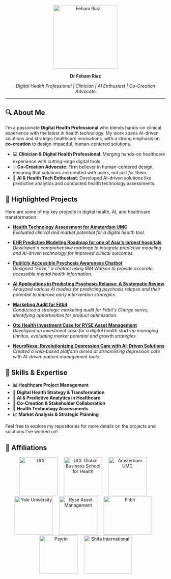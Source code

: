 <p align="center">
  <img src="https://media.licdn.com/dms/image/D4D03AQHf-4ihHQpwFQ/profile-displayphoto-shrink_200_200/0/1707498995103?e=2147483647&v=beta&t=PPF3SQeTME5f0C09O_0uRNu-rdUxI55kRFmmBaydAv8" alt="Feham Riaz" width="200"/>
</p>

<p align="center">
  <strong> Dr Feham Riaz</strong>
</p>
<p align="center">
  <em>Digital Health Professional | Clinician | AI Enthusiast | Co-Creation Advocate</em>
</p>


---


## 🔍 **About Me**  
I'm a passionate **Digital Health Professional** who blends hands-on clinical experience with the latest in health technology. My work spans AI-driven solutions and strategic healthcare innovations, with a strong emphasis on **co-creation** to design impactful, human-centered solutions.

- 💻 **Clinician & Digital Health Professional**: Merging hands-on healthcare experience with cutting-edge digital tools.
- 💡 **Co-Creation Advocate**: Firm believer in human-centered design, ensuring that solutions are created *with* users, not just *for* them.
- 🤖 **AI & Health Tech Enthusiast**: Developed AI-driven solutions like predictive analytics and conducted health technology assessments.



## 💼 **Highlighted Projects**  
Here are some of my key projects in digital health, AI, and healthcare transformation:

- [**Health Technology Assessment for Amsterdam UMC**](https://github.com/fehamriaz/Health-Technology-Assessment-for-Amsterdam-UMC)  
  *Evaluated clinical and market potential for a digital health tool.*

- [**EHR Predictive Modeling Roadmap for one of Asia's largest hospitals**](https://github.com/fehamriaz/EHR-Roadmap?tab=readme-ov-file#ehr-predictive-modeling-roadmap)  
  *Developed a comprehensive roadmap to integrate predictive modeling and AI-driven technology for improved clinical outcomes.*

- [**Publicly Accessible Psychosis Awareness Chatbot**](https://github.com/fehamriaz/-EAZE-Psychosis-Awareness-Chatbot-)  
  *Designed "Eaze," a chatbot using IBM Watson to provide accurate, accessible mental health information.*

- [**AI Applications in Predicting Psychosis Relapse: A Systematic Review**](https://github.com/fehamriaz/AI-Applications-in-Predicting-Psychosis-Relapse-A-Systematic-Review)  
  *Analyzed various AI models for predicting psychosis relapse and their potential to improve early intervention strategies.*

- [**Marketing Audit for Fitbit**](https://github.com/fehamriaz/Marketing-Audit-for-Fitbit)  
  *Conducted a strategic marketing audit for Fitbit's Charge series, identifying opportunities for product optimization.*

- [**Oto Health Investment Case for RYSE Asset Management**](https://github.com/fehamriaz/Oto-Health-Investment-Case-for-RYSE-Asset-Management)  
  *Developed an investment case for a digital health start-up managing tinnitus, evaluating market potential and growth strategies.*

- [**NeuroNexa: Revolutionizing Depression Care with AI-Driven Solutions**](https://github.com/fehamriaz/NeuroNexa-Revolutionizing-Depression-Care-with-AI-Driven-Solutions)  
  *Created a web-based platform aimed at streamlining depression care with AI-driven patient management tools.*



## 🔧 **Skills & Expertise**

- **📊 Healthcare Project Management**
- **🚀 Digital Health Strategy & Transformation**
- **🤖 AI & Predictive Analytics in Healthcare**
- **🤝 Co-Creation & Stakeholder Collaboration**
- **📝 Health Technology Assessments**
- **📈 Market Analysis & Strategic Planning**

Feel free to explore my repositories for more details on the projects and solutions I’ve worked on!

## 🌟 Affiliations 

<p align="center">
  <img src="https://d3mjukcdspaj9q.cloudfront.net/organisations/profile_images/000/000/254/original/image1476217466?1476217466" alt="UCL" width="120" height="120"/>
  &nbsp;&nbsp;&nbsp;
  <img src="https://yt3.googleusercontent.com/2Pictlunpm79qZr9yZrh5MO0pgfL28zi4xOo7XQ0Lg7rXTGWqZl_IePcHghM9kJogvTURc-G5Do=s900-c-k-c0x00ffffff-no-rj" alt="UCL Global Business School for Health" width="120" height="120"/>
  &nbsp;&nbsp;&nbsp;
  <img src="https://mimir.nu/wp-content/uploads/2021/06/logo-amsterdamumc-200x200-1.png" alt="Amsterdam UMC" width="120" height="120"/>
  &nbsp;&nbsp;&nbsp;
  <img src="https://logowik.com/content/uploads/images/yale-new-haven-hospital2026.logowik.com.webp" alt="Yale University" width="120" height="120"/>
  &nbsp;&nbsp;&nbsp;
  <img src="https://www.ryseam.com/media/zoo/images/RYSE_logo_bf8032cab34ca253fe761e520ea98a9a.png" alt="Ryse Asset Management" width="120" height="120"/>
  &nbsp;&nbsp;&nbsp;
  <img src="https://logos-world.net/wp-content/uploads/2021/02/Fitbit-Logo-2016-present.jpg" alt="Fitbit" width="150" height="120"/>
  &nbsp;&nbsp;&nbsp;
  <img src="https://app.psyrin.co.uk/images/social-share.png" alt="Psyrin" width="120" height="120"/>
  &nbsp;&nbsp;&nbsp;
  <img src="https://encrypted-tbn0.gstatic.com/images?q=tbn:ANd9GcQCFmzveTGWQikyKii6neomMli1aKIYmYgfFA&s" alt="Shifa International" width="150" height="120"/>
</p>


<!---
fehamriaz/fehamriaz is a ✨ special ✨ repository because its `README.md` (this file) appears on your GitHub profile.
You can click the Preview link to take a look at your changes.
--->
